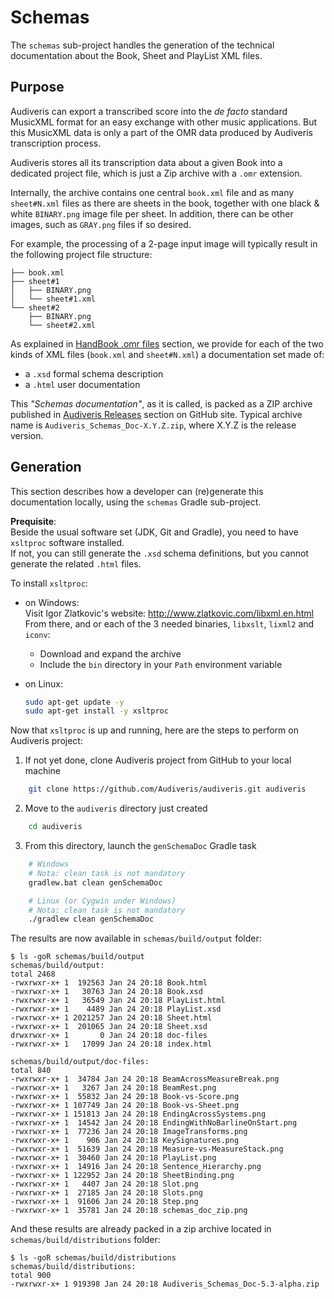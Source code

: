
# Schemas

The `schemas` sub-project handles the generation of the technical documentation about the Book, Sheet and PlayList XML files.

## Purpose

Audiveris can export a transcribed score into the *de facto* standard MusicXML format for an easy
exchange with other music applications.
But this MusicXML data is only a part of the OMR data produced by Audiveris transcription process.

Audiveris stores all its transcription data about a given Book into a dedicated project file,
which is just a Zip archive with a `.omr` extension.

Internally, the archive contains one central `book.xml` file and as many `sheet#N.xml` files as
there are sheets in the book, together with one black & white `BINARY.png` image file per sheet.
In addition, there can be other images, such as `GRAY.png` files if so desired.

For example, the processing of a 2-page input image will typically result in the following project
file structure:
```
├── book.xml
├── sheet#1
│   ├── BINARY.png
│   └── sheet#1.xml
└── sheet#2
    ├── BINARY.png
    └── sheet#2.xml
```

As explained in
[HandBook .omr files](https://audiveris.github.io/audiveris/_pages/outputs/omr/) section,
we provide for each of the two kinds of XML files (`book.xml` and `sheet#N.xml`) a documentation
set made of:
- a `.xsd` formal schema description
- a `.html` user documentation

This *"Schemas documentation"*, as it is called, is packed as a ZIP archive published in
[Audiveris Releases](https://github.com/Audiveris/audiveris/releases) section
on GitHub site.
Typical archive name is `Audiveris_Schemas_Doc-X.Y.Z.zip`, where X.Y.Z is the release version.

## Generation

This section describes how a developer can (re)generate this documentation locally,
using the `schemas` Gradle sub-project.

**Prequisite**:  
 Beside the usual software set (JDK, Git and Gradle),
you need to have `xsltproc` software installed.  
If not, you can still generate the `.xsd` schema definitions, but you cannot generate the related
`.html` files.

To install `xsltproc`:
* on Windows:  
  Visit Igor Zlatkovic's website: http://www.zlatkovic.com/libxml.en.html  
  From there, and or each of the 3 needed binaries, `libxslt`, `lixml2` and `iconv`:
    * Download and expand the archive
    * Include the `bin` directory in your `Path` environment variable

* on Linux:
    ```bash
    sudo apt-get update -y
    sudo apt-get install -y xsltproc
  ```

Now that `xsltproc` is up and running, here are the steps to perform on Audiveris project:

1. If not yet done, clone Audiveris project from GitHub to your local machine
```bash
    git clone https://github.com/Audiveris/audiveris.git audiveris
```
2. Move to the `audiveris` directory just created
```bash
    cd audiveris
```
3. From this directory, launch the `genSchemaDoc` Gradle task
```bash
    # Windows
    # Nota: clean task is not mandatory
    gradlew.bat clean genSchemaDoc
```
```bash
    # Linux (or Cygwin under Windows)
    # Nota: clean task is not mandatory
    ./gradlew clean genSchemaDoc
```

The results are now available in `schemas/build/output` folder:
```
$ ls -goR schemas/build/output
schemas/build/output:
total 2468
-rwxrwxr-x+ 1  192563 Jan 24 20:18 Book.html
-rwxrwxr-x+ 1   30763 Jan 24 20:18 Book.xsd
-rwxrwxr-x+ 1   36549 Jan 24 20:18 PlayList.html
-rwxrwxr-x+ 1    4489 Jan 24 20:18 PlayList.xsd
-rwxrwxr-x+ 1 2021257 Jan 24 20:18 Sheet.html
-rwxrwxr-x+ 1  201065 Jan 24 20:18 Sheet.xsd
drwxrwxr-x+ 1       0 Jan 24 20:18 doc-files
-rwxrwxr-x+ 1   17099 Jan 24 20:18 index.html

schemas/build/output/doc-files:
total 840
-rwxrwxr-x+ 1  34784 Jan 24 20:18 BeamAcrossMeasureBreak.png
-rwxrwxr-x+ 1   3267 Jan 24 20:18 BeamRest.png
-rwxrwxr-x+ 1  55832 Jan 24 20:18 Book-vs-Score.png
-rwxrwxr-x+ 1 107749 Jan 24 20:18 Book-vs-Sheet.png
-rwxrwxr-x+ 1 151813 Jan 24 20:18 EndingAcrossSystems.png
-rwxrwxr-x+ 1  14542 Jan 24 20:18 EndingWithNoBarlineOnStart.png
-rwxrwxr-x+ 1  77236 Jan 24 20:18 ImageTransforms.png
-rwxrwxr-x+ 1    906 Jan 24 20:18 KeySignatures.png
-rwxrwxr-x+ 1  51639 Jan 24 20:18 Measure-vs-MeasureStack.png
-rwxrwxr-x+ 1  30460 Jan 24 20:18 PlayList.png
-rwxrwxr-x+ 1  14916 Jan 24 20:18 Sentence_Hierarchy.png
-rwxrwxr-x+ 1 122952 Jan 24 20:18 SheetBinding.png
-rwxrwxr-x+ 1   4407 Jan 24 20:18 Slot.png
-rwxrwxr-x+ 1  27185 Jan 24 20:18 Slots.png
-rwxrwxr-x+ 1  91606 Jan 24 20:18 Step.png
-rwxrwxr-x+ 1  35781 Jan 24 20:18 schemas_doc_zip.png
```

And these results are already packed in a zip archive located in
`schemas/build/distributions` folder:
```
$ ls -goR schemas/build/distributions
schemas/build/distributions:
total 900
-rwxrwxr-x+ 1 919398 Jan 24 20:18 Audiveris_Schemas_Doc-5.3-alpha.zip
```
